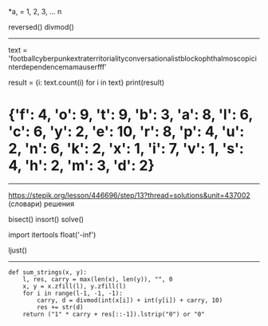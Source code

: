 *a, = 1, 2, 3, ... n

reversed()
divmod()
___
text = 'footballcyberpunkextraterritorialityconversationalistblockophthalmoscopicinterdependencemamauserfff'

result = {i: text.count(i) for i in text}
print(result)
# {'f': 4, 'o': 9, 't': 9, 'b': 3, 'a': 8, 'l': 6, 'c': 6, 'y': 2, 'e': 10, 'r': 8, 'p': 4, 'u': 2, 'n': 6, 'k': 2, 'x': 1, 'i': 7, 'v': 1, 's': 4, 'h': 2, 'm': 3, 'd': 2}
___
https://stepik.org/lesson/446696/step/13?thread=solutions&unit=437002 (словари) решения

bisect()
insort()
solve()

import itertools
float('-inf')

ljust()
___
```
def sum_strings(x, y):
    l, res, carry = max(len(x), len(y)), "", 0
    x, y = x.zfill(l), y.zfill(l)
    for i in range(l-1, -1, -1):
        carry, d = divmod(int(x[i]) + int(y[i]) + carry, 10)
        res += str(d)
    return ("1" * carry + res[::-1]).lstrip("0") or "0"
```
